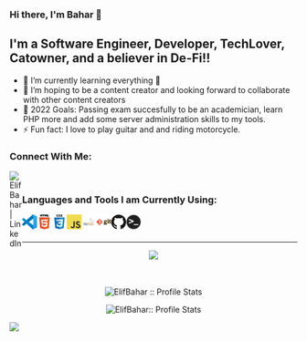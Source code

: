 ### Hi there, I'm Bahar 👋 

## I'm a Software Engineer, Developer, TechLover, Catowner, and a believer in De-Fi!!

- 🌱 I’m currently learning everything 🤣
- 👯 I’m hoping to be a content creator and looking forward to collaborate with other content creators
- 🥅 2022 Goals: Passing exam succesfully to be an academician, learn PHP more and add some server administration skills to my tools.
- ⚡ Fun fact: I love to play guitar and  and riding motorcycle.

### Connect With Me:

[<img align="left" alt="ElifBahar | LinkedIn" width="22px" src="https://cdn.jsdelivr.net/npm/simple-icons@v3/icons/linkedin.svg" />][linkedin]

<br />

### Languages and Tools I am Currently Using:

<img align="left" alt="Visual Studio Code" width="26px" src="https://raw.githubusercontent.com/github/explore/80688e429a7d4ef2fca1e82350fe8e3517d3494d/topics/visual-studio-code/visual-studio-code.png" />
<img align="left" alt="HTML5" width="26px" src="https://raw.githubusercontent.com/github/explore/80688e429a7d4ef2fca1e82350fe8e3517d3494d/topics/html/html.png" />
<img align="left" alt="CSS3" width="26px" src="https://raw.githubusercontent.com/github/explore/80688e429a7d4ef2fca1e82350fe8e3517d3494d/topics/css/css.png" />
<img align="left" alt="JavaScript" width="26px" src="https://raw.githubusercontent.com/github/explore/80688e429a7d4ef2fca1e82350fe8e3517d3494d/topics/javascript/javascript.png" />
<img align="left" alt="MySQL" width="26px" src="https://raw.githubusercontent.com/github/explore/80688e429a7d4ef2fca1e82350fe8e3517d3494d/topics/mysql/mysql.png" />
<img align="left" alt="Git" width="26px" src="https://raw.githubusercontent.com/github/explore/80688e429a7d4ef2fca1e82350fe8e3517d3494d/topics/git/git.png" />
<img align="left" alt="GitHub" width="26px" src="https://raw.githubusercontent.com/github/explore/78df643247d429f6cc873026c0622819ad797942/topics/github/github.png" />
<img align="left" alt="Terminal" width="26px" src="https://raw.githubusercontent.com/github/explore/80688e429a7d4ef2fca1e82350fe8e3517d3494d/topics/terminal/terminal.png" />

<br /> 
<br />

---



 
 
<p align="center"> <img src="https://github-readme-stats.vercel.app/api/top-langs/?username=ElifBahar&layout=compact"></img> </p>                                                                                                    
<br />

<p align="center"><img src="https://github-readme-stats.vercel.app/api?username=ElifBahar&show_icons=true&theme=merko&count_private=true" alt="ElifBahar :: Profile Stats" /></p>

<p align="center"><img src="http://github-readme-streak-stats.herokuapp.com?user=ElifBahar&theme=merko&date_format=M%20j%5B%2C%20Y%5D" alt="ElifBahar:: Profile Stats" /></p>

![](https://komarev.com/ghpvc/?username=ElifBahar&color=redstyle=for-the-badge	)

[linkedin]: https://www.linkedin.com/in/elif-bahar-%C3%B6zdo%C4%9Fru/

<!--
**ElifBahar/ElifBahar** is a ✨ _special_ ✨ repository because its `README.md` (this file) appears on your GitHub profile.

Here are some ideas to get you started:

- 🔭 I’m currently working on ...
- 🌱 I’m currently learning ...
- 👯 I’m looking to collaborate on ...
- 🤔 I’m looking for help with ...
- 💬 Ask me about ...
- 📫 How to reach me: ...
- 😄 Pronouns: ...
- ⚡ Fun fact: ...
-->
      
      
